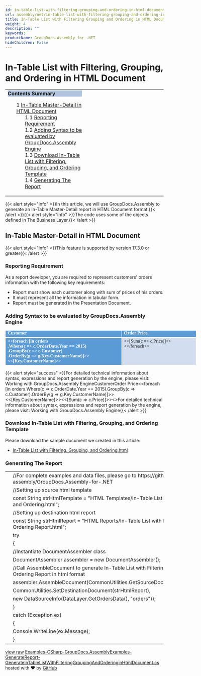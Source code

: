 ```yaml
---
id: in-table-list-with-filtering-grouping-and-ordering-in-html-document
url: assembly/net/in-table-list-with-filtering-grouping-and-ordering-in-html-document
title: In-Table List with Filtering Grouping and Ordering in HTML Document
weight: 4
description: ""
keywords: 
productName: GroupDocs.Assembly for .NET
hideChildren: False
---
```

# In-Table List with Filtering, Grouping, and Ordering in HTML Document

<table class="sectionMacro" border="0" cellpadding="5" cellspacing="0" width="100%"><tbody><tr><td valign="top" width="50%"><div class="panel" style="border-top-width: 1px; border-right-width: 1px; border-bottom-width: 1px; border-left-width: 1px;"><div class="panelHeader" style="border-bottom-width: 1px; background-color: rgb(176, 196, 222);"><b>Contents Summary</b></div><div class="panelContent"><style type="text/css">div.rbtoc1593026666661 { padding-top: 0px; padding-right: 0px; padding-bottom: 0px; padding-left: 0px; }div.rbtoc1593026666661 ul { list-style-type: none; list-style-image: none; margin-left: 0px; }div.rbtoc1593026666661 li { margin-left: 0px; padding-left: 0px; }</style><div class="toc rbtoc1593026666661"><ul class="toc-indentation"><li><span class="TOCOutline">1</span> <a href="#In-TableListwithFiltering,Grouping,andOrderinginHTMLDocument-In-TableMaster-DetailinHTMLDocument">In-Table Master-Detail in HTML Document</a><ul class="toc-indentation"><li><span class="TOCOutline">1.1</span> <a href="#In-TableListwithFiltering,Grouping,andOrderinginHTMLDocument-ReportingRequirement">Reporting Requirement</a></li><li><span class="TOCOutline">1.2</span> <a href="#In-TableListwithFiltering,Grouping,andOrderinginHTMLDocument-AddingSyntaxtobeevaluatedbyGroupDocs.AssemblyEngine">Adding Syntax to be evaluated by GroupDocs.Assembly Engine</a></li><li><span class="TOCOutline">1.3</span> <a href="#In-TableListwithFiltering,Grouping,andOrderinginHTMLDocument-DownloadIn-TableListwithFiltering,Grouping,andOrderingTemplate">Download In-Table List with Filtering, Grouping, and Ordering Template</a></li><li><span class="TOCOutline">1.4</span> <a href="#In-TableListwithFiltering,Grouping,andOrderinginHTMLDocument-GeneratingTheReport">Generating The Report</a></li></ul></li></ul></div></div></div></td><td valign="top" width="15%">&nbsp;</td><td valign="top" width="35%">&nbsp;</td></tr></tbody></table>

{{< alert style="info" >}}In this article, we will use GroupDocs.Assembly to generate an In-Table Master-Detail report in HTML Document format.{{< /alert >}}{{< alert style="info" >}}The code uses some of the objects defined in The Business Layer.{{< /alert >}}

## In-Table Master-Detail in HTML Document

{{< alert style="info" >}}This feature is supported by version 17.3.0 or greater{{< /alert >}}

### Reporting Requirement

As a report developer, you are required to represent customers' orders information with the following key requirements:

*   Report must show each customer along with sum of prices of his orders.
*   It must represent all the information in tabular form.
*   Report must be generated in the Presentation Document.

### Adding Syntax to be evaluated by GroupDocs.Assembly Engine

<table cellspacing="0" cellpadding="0" style="border-collapse: collapse; margin-left: 0pt; width: 457pt;"><tbody><tr><td style="background-color: rgb(91, 155, 213); border-bottom-color: rgb(255, 255, 255); border-bottom-style: solid; border-bottom-width: 3pt; border-left-color: rgb(255, 255, 255); border-left-style: solid; border-left-width: 1pt; border-right-color: rgb(255, 255, 255); border-right-style: solid; border-right-width: 1pt; border-top-color: rgb(255, 255, 255); border-top-style: solid; border-top-width: 1pt; padding-left: 4.9pt; padding-right: 4.9pt; padding-top: 0.25pt; vertical-align: top; width: 267.2pt;"><p style="font-size: 11pt; line-height: 107%; margin-top: 0pt; margin-right: 0pt; margin-bottom: 0pt; margin-left: 0pt;"><span style="color: rgb(255, 255, 255); font-family: Calibri; font-size: 11pt; font-weight: bold;">Customer</span></p></td><td style="background-color: rgb(91, 155, 213); border-bottom-color: rgb(255, 255, 255); border-bottom-style: solid; border-bottom-width: 3pt; border-left-color: rgb(255, 255, 255); border-left-style: solid; border-left-width: 1pt; border-right-color: rgb(255, 255, 255); border-right-style: solid; border-right-width: 1pt; border-top-color: rgb(255, 255, 255); border-top-style: solid; border-top-width: 1pt; padding-left: 4.9pt; padding-right: 4.9pt; padding-top: 0.25pt; vertical-align: top; width: 167.2pt;"><p style="font-size: 11pt; line-height: 107%; margin-top: 0pt; margin-right: 0pt; margin-bottom: 0pt; margin-left: 0pt;"><span style="color: rgb(255, 255, 255); font-family: Calibri; font-size: 11pt; font-weight: bold;">Order Price</span></p></td></tr><tr><td style="background-color: rgb(91, 155, 213); border-bottom-color: rgb(255, 255, 255); border-bottom-style: solid; border-bottom-width: 1pt; border-left-color: rgb(255, 255, 255); border-left-style: solid; border-left-width: 1pt; border-right-color: rgb(255, 255, 255); border-right-style: solid; border-right-width: 1pt; border-top-color: rgb(255, 255, 255); border-top-style: solid; border-top-width: 3pt; padding-left: 4.9pt; padding-right: 4.9pt; vertical-align: top; width: 267.2pt;"><p style="font-size: 11pt; line-height: 107%; margin-top: 0pt; margin-right: 0pt; margin-bottom: 0pt; margin-left: 0pt;"><span style="color: rgb(255, 255, 255); font-family: Calibri; font-size: 11pt; font-weight: bold;">&lt;&lt;</span><span style="color: rgb(255, 255, 255); font-family: Calibri; font-size: 11pt; font-weight: bold;">foreach</span><span style="color: rgb(255, 255, 255); font-family: Calibri; font-size: 11pt; font-weight: bold;"> [in orders</span></p><p style="font-size: 11pt; line-height: 107%; margin-top: 0pt; margin-right: 0pt; margin-bottom: 0pt; margin-left: 0pt;"><span style="color: rgb(255, 255, 255); font-family: Calibri; font-size: 11pt; font-weight: bold;">.Where(c =&gt; </span><span style="color: rgb(255, 255, 255); font-family: Calibri; font-size: 11pt; font-weight: bold;">c.OrderDate.Year</span><span style="color: rgb(255, 255, 255); font-family: Calibri; font-size: 11pt; font-weight: bold;"> == 2015)</span></p><p style="font-size: 11pt; line-height: 107%; margin-top: 0pt; margin-right: 0pt; margin-bottom: 0pt; margin-left: 0pt;"><span style="color: rgb(255, 255, 255); font-family: Calibri; font-size: 11pt; font-weight: bold;">.</span><span style="color: rgb(255, 255, 255); font-family: Calibri; font-size: 11pt; font-weight: bold;">GroupBy</span><span style="color: rgb(255, 255, 255); font-family: Calibri; font-size: 11pt; font-weight: bold;">(c =&gt; </span><span style="color: rgb(255, 255, 255); font-family: Calibri; font-size: 11pt; font-weight: bold;">c.Customer</span><span style="color: rgb(255, 255, 255); font-family: Calibri; font-size: 11pt; font-weight: bold;">)</span></p><p style="font-size: 11pt; line-height: 107%; margin-top: 0pt; margin-right: 0pt; margin-bottom: 0pt; margin-left: 0pt;"><span style="color: rgb(255, 255, 255); font-family: Calibri; font-size: 11pt; font-weight: bold;">.</span><span style="color: rgb(255, 255, 255); font-family: Calibri; font-size: 11pt; font-weight: bold;">OrderBy</span><span style="color: rgb(255, 255, 255); font-family: Calibri; font-size: 11pt; font-weight: bold;">(g =&gt; </span><span style="color: rgb(255, 255, 255); font-family: Calibri; font-size: 11pt; font-weight: bold;">g.Key.CustomerName</span><span style="color: rgb(255, 255, 255); font-family: Calibri; font-size: 11pt; font-weight: bold;">)]&gt;&gt;&lt;&lt;[</span><span style="color: rgb(255, 255, 255); font-family: Calibri; font-size: 11pt; font-weight: bold;">Key.CustomerName</span><span style="color: rgb(255, 255, 255); font-family: Calibri; font-size: 11pt; font-weight: bold;">]&gt;&gt;</span></p></td><td style="background-color: rgb(210, 222, 239); border-bottom-color: rgb(255, 255, 255); border-bottom-style: solid; border-bottom-width: 1pt; border-left-color: rgb(255, 255, 255); border-left-style: solid; border-left-width: 1pt; border-right-color: rgb(255, 255, 255); border-right-style: solid; border-right-width: 1pt; border-top-color: rgb(255, 255, 255); border-top-style: solid; border-top-width: 3pt; padding-left: 4.9pt; padding-right: 4.9pt; vertical-align: top; width: 167.2pt;"><p style="font-size: 11pt; line-height: 107%; margin-top: 0pt; margin-right: 0pt; margin-bottom: 0pt; margin-left: 0pt;"><span style="font-family: Calibri; font-size: 11pt;">&lt;&lt;[Sum(c =&gt; </span><span style="font-family: Calibri; font-size: 11pt;">c.Price</span><span style="font-family: Calibri; font-size: 11pt;">)]&gt;&gt;&lt;&lt;/</span><span style="font-family: Calibri; font-size: 11pt;">foreach</span><span style="font-family: Calibri; font-size: 11pt;">&gt;&gt;</span></p></td></tr></tbody></table>

{{< alert style="success" >}}For detailed technical information about syntax, expressions and report generation by the engine, please visit: Working with GroupDocs.Assembly EngineCustomerOrder Price<<foreach [in orders.Where(c => c.OrderDate.Year == 2015).GroupBy(c => c.Customer).OrderBy(g => g.Key.CustomerName)]>><<[Key.CustomerName]>><<[Sum(c => c.Price)]>><</foreach>>For detailed technical information about syntax, expressions and report generation by the engine, please visit: Working with GroupDocs.Assembly Engine{{< /alert >}}

### Download In-Table List with Filtering, Grouping, and Ordering Template

Please download the sample document we created in this article:

*   [In-Table List with Filtering, Grouping, and Ordering.html](https://github.com/groupdocsassembly/GroupDocs_Assembly_NET/blob/master/Examples/Data/Source/HTML%20Templates/In-Table%20List%20with%20Filtering%2C%20Grouping%2C%20and%20Ordering.html?raw=true)

### Generating The Report

<table class="highlight tab-size js-file-line-container" data-tab-size="8" data-paste-markdown-skip=""><tbody><tr><td id="file-examples-csharp-groupdocs-assemblyexamples-generatereport-generateintablelistwithfilteringgroupingandorderinginhtmldocument-cs-L1" class="blob-num js-line-number" data-line-number="1"></td><td id="file-examples-csharp-groupdocs-assemblyexamples-generatereport-generateintablelistwithfilteringgroupingandorderinginhtmldocument-cs-LC1" class="blob-code blob-code-inner js-file-line"><span class="pl-c"><span class="pl-c">//</span>For complete examples and data files, please go to https://github.com/groupdocs-assembly/GroupDocs.Assembly-for-.NET</span></td></tr><tr><td id="file-examples-csharp-groupdocs-assemblyexamples-generatereport-generateintablelistwithfilteringgroupingandorderinginhtmldocument-cs-L2" class="blob-num js-line-number" data-line-number="2"></td><td id="file-examples-csharp-groupdocs-assemblyexamples-generatereport-generateintablelistwithfilteringgroupingandorderinginhtmldocument-cs-LC2" class="blob-code blob-code-inner js-file-line"><span class="pl-c"><span class="pl-c">//</span>Setting up source html template</span></td></tr><tr><td id="file-examples-csharp-groupdocs-assemblyexamples-generatereport-generateintablelistwithfilteringgroupingandorderinginhtmldocument-cs-L3" class="blob-num js-line-number" data-line-number="3"></td><td id="file-examples-csharp-groupdocs-assemblyexamples-generatereport-generateintablelistwithfilteringgroupingandorderinginhtmldocument-cs-LC3" class="blob-code blob-code-inner js-file-line"><span class="pl-k">const</span> <span class="pl-en">String</span> <span class="pl-smi">strHtmlTemplate</span> <span class="pl-k">=</span> <span class="pl-s"><span class="pl-pds">"</span>HTML Templates/In-Table List with Filtering, Grouping, and Ordering.html<span class="pl-pds">"</span></span>;</td></tr><tr><td id="file-examples-csharp-groupdocs-assemblyexamples-generatereport-generateintablelistwithfilteringgroupingandorderinginhtmldocument-cs-L4" class="blob-num js-line-number" data-line-number="4"></td><td id="file-examples-csharp-groupdocs-assemblyexamples-generatereport-generateintablelistwithfilteringgroupingandorderinginhtmldocument-cs-LC4" class="blob-code blob-code-inner js-file-line"><span class="pl-c"><span class="pl-c">//</span>Setting up destination html report</span></td></tr><tr><td id="file-examples-csharp-groupdocs-assemblyexamples-generatereport-generateintablelistwithfilteringgroupingandorderinginhtmldocument-cs-L5" class="blob-num js-line-number" data-line-number="5"></td><td id="file-examples-csharp-groupdocs-assemblyexamples-generatereport-generateintablelistwithfilteringgroupingandorderinginhtmldocument-cs-LC5" class="blob-code blob-code-inner js-file-line"><span class="pl-k">const</span> <span class="pl-en">String</span> <span class="pl-smi">strHtmlReport</span> <span class="pl-k">=</span> <span class="pl-s"><span class="pl-pds">"</span>HTML Reports/In-Table List with Filtering, Grouping, and Ordering Report.html<span class="pl-pds">"</span></span>;</td></tr><tr><td id="file-examples-csharp-groupdocs-assemblyexamples-generatereport-generateintablelistwithfilteringgroupingandorderinginhtmldocument-cs-L6" class="blob-num js-line-number" data-line-number="6"></td><td id="file-examples-csharp-groupdocs-assemblyexamples-generatereport-generateintablelistwithfilteringgroupingandorderinginhtmldocument-cs-LC6" class="blob-code blob-code-inner js-file-line"><span class="pl-k">try</span></td></tr><tr><td id="file-examples-csharp-groupdocs-assemblyexamples-generatereport-generateintablelistwithfilteringgroupingandorderinginhtmldocument-cs-L7" class="blob-num js-line-number" data-line-number="7"></td><td id="file-examples-csharp-groupdocs-assemblyexamples-generatereport-generateintablelistwithfilteringgroupingandorderinginhtmldocument-cs-LC7" class="blob-code blob-code-inner js-file-line">{</td></tr><tr><td id="file-examples-csharp-groupdocs-assemblyexamples-generatereport-generateintablelistwithfilteringgroupingandorderinginhtmldocument-cs-L8" class="blob-num js-line-number" data-line-number="8"></td><td id="file-examples-csharp-groupdocs-assemblyexamples-generatereport-generateintablelistwithfilteringgroupingandorderinginhtmldocument-cs-LC8" class="blob-code blob-code-inner js-file-line"><span class="pl-c"><span class="pl-c">//</span>Instantiate DocumentAssembler class</span></td></tr><tr><td id="file-examples-csharp-groupdocs-assemblyexamples-generatereport-generateintablelistwithfilteringgroupingandorderinginhtmldocument-cs-L9" class="blob-num js-line-number" data-line-number="9"></td><td id="file-examples-csharp-groupdocs-assemblyexamples-generatereport-generateintablelistwithfilteringgroupingandorderinginhtmldocument-cs-LC9" class="blob-code blob-code-inner js-file-line"><span class="pl-en">DocumentAssembler</span> <span class="pl-smi">assembler</span> <span class="pl-k">=</span> <span class="pl-k">new</span> <span class="pl-en">DocumentAssembler</span>();</td></tr><tr><td id="file-examples-csharp-groupdocs-assemblyexamples-generatereport-generateintablelistwithfilteringgroupingandorderinginhtmldocument-cs-L10" class="blob-num js-line-number" data-line-number="10"></td><td id="file-examples-csharp-groupdocs-assemblyexamples-generatereport-generateintablelistwithfilteringgroupingandorderinginhtmldocument-cs-LC10" class="blob-code blob-code-inner js-file-line"><span class="pl-c"><span class="pl-c">//</span>Call AssembleDocument to generate In-Table List with Filtering, Grouping, and Ordering Report in html format</span></td></tr><tr><td id="file-examples-csharp-groupdocs-assemblyexamples-generatereport-generateintablelistwithfilteringgroupingandorderinginhtmldocument-cs-L11" class="blob-num js-line-number" data-line-number="11"></td><td id="file-examples-csharp-groupdocs-assemblyexamples-generatereport-generateintablelistwithfilteringgroupingandorderinginhtmldocument-cs-LC11" class="blob-code blob-code-inner js-file-line"><span class="pl-smi">assembler</span>.<span class="pl-en">AssembleDocument</span>(<span class="pl-smi">CommonUtilities</span>.<span class="pl-en">GetSourceDocument</span>(<span class="pl-smi">strHtmlTemplate</span>),</td></tr><tr><td id="file-examples-csharp-groupdocs-assemblyexamples-generatereport-generateintablelistwithfilteringgroupingandorderinginhtmldocument-cs-L12" class="blob-num js-line-number" data-line-number="12"></td><td id="file-examples-csharp-groupdocs-assemblyexamples-generatereport-generateintablelistwithfilteringgroupingandorderinginhtmldocument-cs-LC12" class="blob-code blob-code-inner js-file-line"><span class="pl-smi">CommonUtilities</span>.<span class="pl-en">SetDestinationDocument</span>(<span class="pl-smi">strHtmlReport</span>),</td></tr><tr><td id="file-examples-csharp-groupdocs-assemblyexamples-generatereport-generateintablelistwithfilteringgroupingandorderinginhtmldocument-cs-L13" class="blob-num js-line-number" data-line-number="13"></td><td id="file-examples-csharp-groupdocs-assemblyexamples-generatereport-generateintablelistwithfilteringgroupingandorderinginhtmldocument-cs-LC13" class="blob-code blob-code-inner js-file-line"><span class="pl-k">new</span> <span class="pl-en">DataSourceInfo</span>(<span class="pl-smi">DataLayer</span>.<span class="pl-en">GetOrdersData</span>(), <span class="pl-s"><span class="pl-pds">"</span>orders<span class="pl-pds">"</span></span>));</td></tr><tr><td id="file-examples-csharp-groupdocs-assemblyexamples-generatereport-generateintablelistwithfilteringgroupingandorderinginhtmldocument-cs-L14" class="blob-num js-line-number" data-line-number="14"></td><td id="file-examples-csharp-groupdocs-assemblyexamples-generatereport-generateintablelistwithfilteringgroupingandorderinginhtmldocument-cs-LC14" class="blob-code blob-code-inner js-file-line">}</td></tr><tr><td id="file-examples-csharp-groupdocs-assemblyexamples-generatereport-generateintablelistwithfilteringgroupingandorderinginhtmldocument-cs-L15" class="blob-num js-line-number" data-line-number="15"></td><td id="file-examples-csharp-groupdocs-assemblyexamples-generatereport-generateintablelistwithfilteringgroupingandorderinginhtmldocument-cs-LC15" class="blob-code blob-code-inner js-file-line"><span class="pl-k">catch</span> (<span class="pl-en">Exception</span> <span class="pl-smi">ex</span>)</td></tr><tr><td id="file-examples-csharp-groupdocs-assemblyexamples-generatereport-generateintablelistwithfilteringgroupingandorderinginhtmldocument-cs-L16" class="blob-num js-line-number" data-line-number="16"></td><td id="file-examples-csharp-groupdocs-assemblyexamples-generatereport-generateintablelistwithfilteringgroupingandorderinginhtmldocument-cs-LC16" class="blob-code blob-code-inner js-file-line">{</td></tr><tr><td id="file-examples-csharp-groupdocs-assemblyexamples-generatereport-generateintablelistwithfilteringgroupingandorderinginhtmldocument-cs-L17" class="blob-num js-line-number" data-line-number="17"></td><td id="file-examples-csharp-groupdocs-assemblyexamples-generatereport-generateintablelistwithfilteringgroupingandorderinginhtmldocument-cs-LC17" class="blob-code blob-code-inner js-file-line"><span class="pl-smi">Console</span>.<span class="pl-en">WriteLine</span>(<span class="pl-smi">ex</span>.<span class="pl-smi">Message</span>);</td></tr><tr><td id="file-examples-csharp-groupdocs-assemblyexamples-generatereport-generateintablelistwithfilteringgroupingandorderinginhtmldocument-cs-L18" class="blob-num js-line-number" data-line-number="18"></td><td id="file-examples-csharp-groupdocs-assemblyexamples-generatereport-generateintablelistwithfilteringgroupingandorderinginhtmldocument-cs-LC18" class="blob-code blob-code-inner js-file-line">}</td></tr></tbody></table>

[view raw](https://gist.github.com/GroupDocsGists/20f37529fd46f0df77a2fcbd3114c9da/raw/958bba144534ef29d059f50dedacf0b1cbc3383e/Examples-CSharp-GroupDocs.AssemblyExamples-GenerateReport-GenerateInTableListWithFilteringGroupingAndOrderinginHtmlDocument.cs) [Examples-CSharp-GroupDocs.AssemblyExamples-GenerateReport-GenerateInTableListWithFilteringGroupingAndOrderinginHtmlDocument.cs](https://gist.github.com/GroupDocsGists/20f37529fd46f0df77a2fcbd3114c9da#file-examples-csharp-groupdocs-assemblyexamples-generatereport-generateintablelistwithfilteringgroupingandorderinginhtmldocument-cs) hosted with ❤ by [GitHub](https://github.com)
